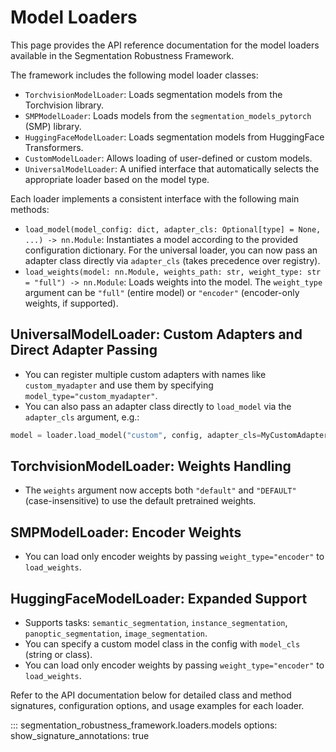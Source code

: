 # Model Loaders

This page provides the API reference documentation for the model loaders available in the Segmentation Robustness Framework.

The framework includes the following model loader classes:

- `TorchvisionModelLoader`: Loads segmentation models from the Torchvision library.
- `SMPModelLoader`: Loads models from the `segmentation_models_pytorch` (SMP) library.
- `HuggingFaceModelLoader`: Loads segmentation models from HuggingFace Transformers.
- `CustomModelLoader`: Allows loading of user-defined or custom models.
- `UniversalModelLoader`: A unified interface that automatically selects the appropriate loader based on the model type.

Each loader implements a consistent interface with the following main methods:

- `load_model(model_config: dict, adapter_cls: Optional[type] = None, ...) -> nn.Module`: Instantiates a model according to the provided configuration dictionary. For the universal loader, you can now pass an adapter class directly via `adapter_cls` (takes precedence over registry).
- `load_weights(model: nn.Module, weights_path: str, weight_type: str = "full") -> nn.Module`: Loads weights into the model. The `weight_type` argument can be `"full"` (entire model) or `"encoder"` (encoder-only weights, if supported).

## UniversalModelLoader: Custom Adapters and Direct Adapter Passing

- You can register multiple custom adapters with names like `custom_myadapter` and use them by specifying `model_type="custom_myadapter"`.
- You can also pass an adapter class directly to `load_model` via the `adapter_cls` argument, e.g.:

```python
model = loader.load_model("custom", config, adapter_cls=MyCustomAdapter)
```

## TorchvisionModelLoader: Weights Handling

- The `weights` argument now accepts both `"default"` and `"DEFAULT"` (case-insensitive) to use the default pretrained weights.

## SMPModelLoader: Encoder Weights

- You can load only encoder weights by passing `weight_type="encoder"` to `load_weights`.

## HuggingFaceModelLoader: Expanded Support

- Supports tasks: `semantic_segmentation`, `instance_segmentation`, `panoptic_segmentation`, `image_segmentation`.
- You can specify a custom model class in the config with `model_cls` (string or class).
- You can load only encoder weights by passing `weight_type="encoder"` to `load_weights`.

Refer to the API documentation below for detailed class and method signatures, configuration options, and usage examples for each loader.

::: segmentation_robustness_framework.loaders.models
    options:
        show_signature_annotations: true

